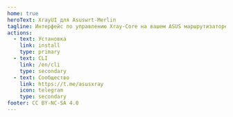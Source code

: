 ```yaml
---
home: true
heroText: XrayUI для Asuswrt‑Merlin
tagline: Интерфейс по управлению Xray-Core на вашем ASUS маршрутизаторе
actions:
  - text: Установка
    link: install
    type: primary
  - text: CLI
    link: /en/cli
    type: secondary
  - text: Сообщество
    link: https://t.me/asusxray
    icon: telegram
    type: secondary
footer: CC BY-NC-SA 4.0
---
```

